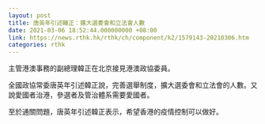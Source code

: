 ```yaml
---
layout: post
title: 唐英年引述韓正：擴大選委會和立法會人數
date: 2021-03-06 18:52:44.000000000 +08:00
link: https://news.rthk.hk/rthk/ch/component/k2/1579143-20210306.htm
categories: rthk
---
```


主管港澳事務的副總理韓正在北京接見港澳政協委員。

全國政協常委唐英年引述韓正說，完善選舉制度，擴大選委會和立法會的人數。又說愛國者治港，參選者及管治體系需要愛國者。

至於通關問題，唐英年引述韓正表示，希望香港的疫情控制可以做好。
